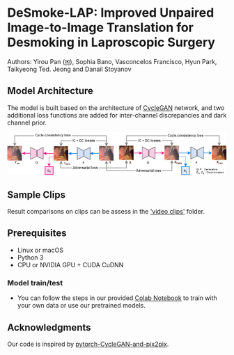
# DeSmoke-LAP: Improved Unpaired Image-to-Image Translation for Desmoking in Laproscopic Surgery

Authors: Yirou Pan (<a href="mailto: yirou.pan.20@ucl.ac.uk">✉</a>), Sophia Bano, Vasconcelos Francisco, Hyun Park, Taikyeong Ted. Jeong and Danail Stoyanov

## Model Architecture

The model is built based on the architecture of <a href="https://github.com/junyanz/pytorch-CycleGAN-and-pix2pix">CycleGAN</a> network, and two additional loss functions are added for inter-channel discrepancies and dark channel prior.

<img src='imgs/Proposed_flowchart.png' width=900>

## Sample Clips

Result comparisons on clips can be assess in the <a href="https://github.com/yiroup20/DeSmoke-LAP/tree/main/video%20clips">'video clips'</a> folder.

<!--  <img src='clips/Comparisons/gif/output_2.gif' width=384> -->

<!--  (a)Input (b)CycleGAN (c)FastCUT (d)GAN-DC (e)Proposed -->

## Prerequisites
- Linux or macOS
- Python 3
- CPU or NVIDIA GPU + CUDA CuDNN

### Model train/test
- You can follow the steps in our provided <a href="https://github.com/yiroup20/DeSmoke-LAP/blob/main/DeSmoke-LAP.ipynb">Colab Notebook</a> to train with your own data or use our pretrained models.

<!-- ## Related Projects
- [contrastive-unpaired-translation](https://github.com/taesungp/contrastive-unpaired-translation) (CUT)
- [pytorch-CycleGAN-and-pix2pix](https://github.com/junyanz/pytorch-CycleGAN-and-pix2pix) -->

## Acknowledgments
Our code is inspired by [pytorch-CycleGAN-and-pix2pix](https://github.com/junyanz/pytorch-CycleGAN-and-pix2pix).
